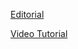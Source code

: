 [Editorial](https://atcoder.jp/contests/abc251/editorial)

[Video Tutorial](https://www.bilibili.com/video/BV1Hv4y1N7SC)